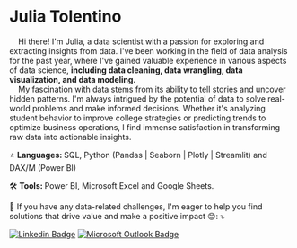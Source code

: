 
# Julia Tolentino

<p align="left"> 
&nbsp; &nbsp; 
  Hi there! I'm Julia, a data scientist with a passion for exploring and extracting insights from data. I've been working in the field of data analysis for the past year, where I've gained valuable experience in various aspects of data science, <b> including data cleaning, data wrangling, data visualization, and data modeling. </b> <br>
&nbsp; &nbsp; 
  My fascination with data stems from its ability to tell stories and uncover hidden patterns. I'm always intrigued by the potential of data to solve real-world problems and make informed decisions. Whether it's analyzing student behavior to improve college strategies or predicting trends to optimize business operations, I find immense satisfaction in transforming raw data into actionable insights.
</p>

<p align="left">
  ⭐ <b> Languages: </b> SQL, Python (Pandas | Seaborn | Plotly | Streamlit) and DAX/M (Power BI)
</p>

<p align="left">
  🛠️  <b> Tools: </b> Power BI, Microsoft Excel and Google Sheets.
</p>

<p align="left">
  💌  If you have any data-related challenges, I'm eager to help you find solutions that drive value and make a positive impact 😊: ⤵️
</p>

[![Linkedin Badge](https://img.shields.io/badge/-Julia%20Tolentino-0077B5?style=flat-square&logo=Linkedin&logoColor=white&link=https://www.linkedin.com/in/julia-tolentino/)](https://www.linkedin.com/in/julia-tolentino/) 
[![Microsoft Outlook Badge](https://img.shields.io/badge/-julia.tolentino@hotmail.com-0078D4?style=flat-square&logo=microsoft-outlook&logoColor=white&link=mailto:julia.tolentino@hotmail.com)](mailto:julia.tolentino@hotmail.com)

